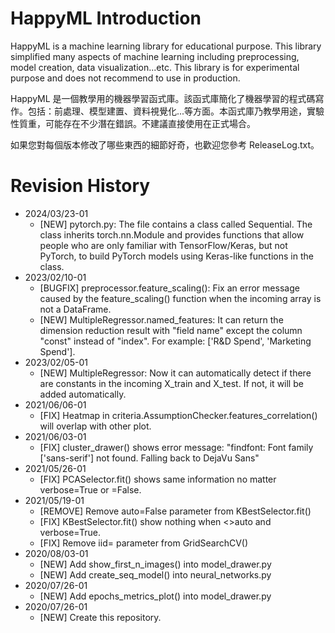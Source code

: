 # HappyML Introduction
HappyML is a machine learning library for educational purpose.  This library simplified many aspects of machine learning including preprocessing, model creation, data visualization...etc.  This library is for experimental purpose and does not recommend to use in production.

HappyML 是一個教學用的機器學習函式庫。該函式庫簡化了機器學習的程式碼寫作。包括：前處理、模型建置、資料視覺化...等方面。本函式庫乃教學用途，實驗性質重，可能存在不少潛在錯誤。不建議直接使用在正式場合。

如果您對每個版本修改了哪些東西的細節好奇，也歡迎您參考 ReleaseLog.txt。



# Revision History

* 2024/03/23-01
  * [NEW] pytorch.py: The file contains a class called Sequential. The class inherits torch.nn.Module and provides functions that allow people who are only familiar with TensorFlow/Keras, but not PyTorch, to build PyTorch models using Keras-like functions in the class.
* 2023/02/10-01
  * [BUGFIX] preprocessor.feature_scaling(): Fix an error message caused by the feature_scaling() function when the incoming array is not a DataFrame. 
  * [NEW] MultipleRegressor.named_features: It can return the dimension reduction result with "field name" except the column "const" instead of "index". For example: ['R&D Spend', 'Marketing Spend'].
* 2023/02/05-01
  * [NEW] MultipleRegressor: Now it can automatically detect if there are constants in the incoming X_train and X_test. If not, it will be added automatically.
* 2021/06/06-01
  * [FIX] Heatmap in criteria.AssumptionChecker.features_correlation() will overlap with other plot.
* 2021/06/03-01
  * [FIX] cluster_drawer() shows error message: "findfont: Font family ['sans-serif'] not found. Falling back to DejaVu Sans"
* 2021/05/26-01
  * [FIX] PCASelector.fit() shows same information no matter verbose=True or =False.
* 2021/05/19-01
  * [REMOVE] Remove auto=False parameter from KBestSelector.fit()
  * [FIX] KBestSelector.fit() show nothing when <>auto and verbose=True.
  * [FIX] Remove iid= parameter from GridSearchCV()
* 2020/08/03-01
  * [NEW] Add show_first_n_images() into model_drawer.py
  * [NEW] Add create_seq_model() into neural_networks.py
* 2020/07/26-01
  * [NEW] Add epochs_metrics_plot() into model_drawer.py
* 2020/07/26-01
  * [NEW] Create this repository.
